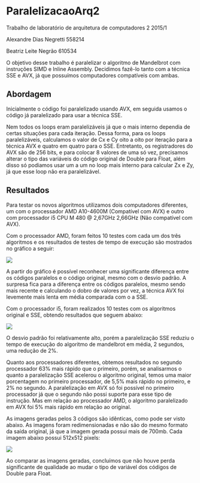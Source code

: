 # ParalelizacaoArq2
Trabalho de laboratório de arquitetura de computadores 2 2015/1

Alexandre Dias Negretti 558214

Beatriz Leite Negrão    610534

O objetivo desse trabalho é paralelizar o algoritmo de Mandelbrot com instruções SIMD e Inline Assembly. Decidimos fazê-lo tanto com a técnica SSE e AVX, já que possuímos computadores compatíveis com ambas.

## Abordagem

Inicialmente o código foi paralelizado usando AVX, em seguida usamos o código já paralelizado para usar a técnica SSE.

Nem todos os loops eram paralelizáveis já que o mais interno dependia de certas situações para cada iteração. Dessa  forma, para os loops paralelizáveis, calculamos o valor de Cx e Cy oito a oito por iteração para a técnica AVX e quatro em quatro para o SSE. Entretanto, os registradores do AVX são de 256 bits, e para colocar 8 valores de uma só vez, precisamos alterar o tipo das variáveis do código original de Double para Float, além disso só podiamos usar um a um no loop mais interno para calcular Zx e Zy, já que esse loop não era paralelizável.

## Resultados

Para testar os novos algoritmos utilizamos dois computadores diferentes, um com o processador AMD A10-4600M (Compatível com AVX) e outro com processador i5 CPU M 480 @ 2,67GHz 2,66GHz (Não compatível com AVX).

Com o processador AMD, foram feitos 10 testes com cada um dos três algoritmos e os resultados de testes de tempo de execução são mostrados no gráfico a seguir:

![](http://i.imgur.com/FIOG0Ry.png?1)

A partir do gráfico é possível reconhecer uma significante diferença entre os códigos paralelos e o código original, mesmo com o desvio padrão. A surpresa fica para a diferença entre os códigos paralelos, mesmo sendo mais recente e calculando o dobro de valores por vez, a técnica AVX foi levemente mais lenta em média comparada com o a SSE.

Com o processador i5, foram realizados 10 testes com os algoritmos original e SSE, obtendo resultados que seguem abaixo:

![](http://i62.tinypic.com/2hyl82p.png) 

O desvio padrão foi relativamente alto, porém a paralelização SSE reduziu o tempo de execução do algoritmo de mandelbrot em média, 2 segundos, uma redução de 2%.

Quanto aos processadores diferentes, obtemos resultados no segundo processador 63% mais rápido que o primeiro, porém, se analisarmos o quanto a paralelização SSE acelerou o algoritmo original, temos uma maior porcentagem no primeiro processador, de 5,5% mais rápido no primeiro, e 2% no segundo.
A paralelização em AVX só foi possível no primeiro processador já que o segundo não possi suporte para esse tipo de instrução.
Mas em relação ao processador AMD, o algoritmo paralelizado em AVX foi 5% mais rápido em relação ao original.

As imagens geradas pelos 3 códigos são idênticas, como pode ser visto abaixo. As imagens foram redimensionadas e não são do mesmo formato da saída original, já que a imagem gerada possui mais de 700mb. Cada imagem abaixo possui 512x512 pixels:

![](http://i59.tinypic.com/2qlzf2a.png)

Ao comparar as imagens geradas, concluímos que não houve perda significante de qualidade ao mudar o tipo de variável dos códigos de Double para Float.

